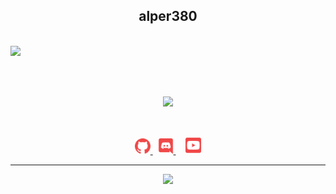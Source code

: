 <h2 align="center">
    <strong>alper380</strong>
</h2>
<br>
<a href="https://github.com/alper380/">
        <img src="https://komarev.com/ghpvc/?username=nightlunar&color=red" />
  </a> 
<br>

</p>
&nbsp;
<p align="center">
<br>
<a href="https://discord.com/users/300657531242676224">
        <img src="https://lanyard.cnrad.dev/api/300657531242676224?idleMessage=%22She%20Loves%20Me%20But%20Idc%20%22&borderRadius=25px" />
    </a>
</p>
&nbsp;
<p align="center">
    <a href="https://github.com/alper380/">
        <img src="./assets/icons/other/github-solid.svg/" width="25px" />
    </a>
    &nbsp;
    <a href="https://discord.com/users/300657531242676224">
        <img src="./assets/icons/other/discord-solid.svg/" width="25px" />
    </a>
    &nbsp;
    &nbsp;
    <a href="https://www.youtube.com/c/Alonee">
        <img src="./assets/icons/other/youtube-solid.svg/" width="25px" />
    </a>
    
</p>
<hr/>
<p align="center">
    <a href="https://github.com/alper380/">
        <img src="https://github-readme-streak-stats.herokuapp.com?user=nightlunar&hide_border=true&background=0D1117&currStreakLabel=FFFFFF&sideLabels=FFFFFF&currStreakNum=FFFFFF&dates=FFFFFF&sideNums=FFFFFF&fire=f04848&ring=f04848&stroke=FFFFFFFF)](https://git.io/streak-stats" />
  </a> 
<br>
</p>
